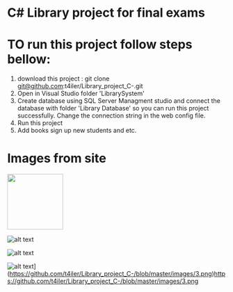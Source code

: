 # C# Library project for final exams
# TO run this project follow steps bellow:
1. download this project : git clone git@github.com:t4iler/Library_project_C-.git
2. Open in Visual Studio folder 'LibrarySystem'
3. Create database using SQL Server Managment studio and connect the database with folder 'Library Database' so you can run this project successfully. Change the connection string in the web config file.
4. Run this project
5.  Add books sign up new students and etc.
# Images from site

<img src="[relative/path/in/repository/to/image.svg](https://github.com/t4iler/Library_project_C-/blob/master/images/1.png)" width="128"/>


![alt text]([http://url/to/img.png](https://github.com/t4iler/Library_project_C-/blob/master/images/1.png)https://github.com/t4iler/Library_project_C-/blob/master/images/1.png)

![alt text]([[http://url/to/img.png](https://github.com/t4iler/Library_project_C-/blob/master/images/1.png)https://github.com/t4iler/Library_project_C-/blob/master/images/1.png](https://github.com/t4iler/Library_project_C-/blob/master/images/2.png))

![alt text]([[http://url/to/img.png](https://github.com/t4iler/Library_project_C-/blob/master/images/1.png)https://github.com/t4iler/Library_project_C-/blob/master/images/1.png)](https://github.com/t4iler/Library_project_C-/blob/master/images/3.png)https://github.com/t4iler/Library_project_C-/blob/master/images/3.png
